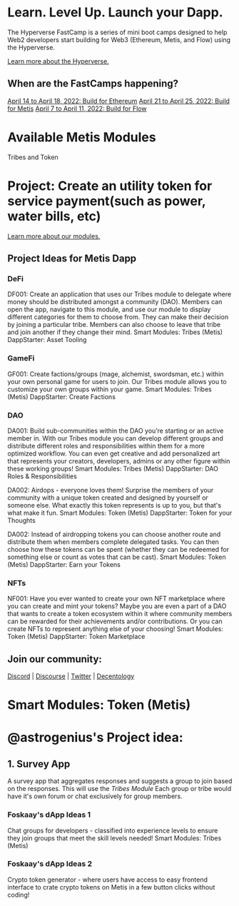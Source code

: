 # Learn. Level Up. Launch your Dapp.

The Hyperverse FastCamp is a series of mini boot camps designed to help Web2 developers start building for Web3 (Ethereum, Metis, and Flow) using the Hyperverse.

[Learn more about the Hyperverse.](https://go.hyperverse.dev/fastcamp/)

## When are the FastCamps happening?

[April 14 to April 18, 2022: Build for Ethereum](https://q5xg9k10cux.typeform.com/to/oyXFQcoU?typeform-source=go.hyperverse.dev)
[April 21 to April 25, 2022: Build for Metis](https://q5xg9k10cux.typeform.com/to/tEjRsme1?typeform-source=go.hyperverse.dev)
[April 7 to April 11, 2022: Build for Flow](https://q5xg9k10cux.typeform.com/to/S7WXUU2Z?typeform-source=go.hyperverse.dev)

# Available Metis Modules

Tribes and Token
# Project: Create an utility token for service payment(such as power, water bills, etc)
[Learn more about our modules.](https://docs.hyperverse.dev/basics/modules)

## Project Ideas for Metis Dapp

### DeFi

DF001: Create an application that uses our Tribes module to delegate where money should be distributed amongst a community (DAO). Members can open the app, navigate to this module, and use our module to display different categories for them to choose from. They can make their decision by joining a particular tribe. Members can also choose to leave that tribe and join another if they change their mind.
Smart Modules: Tribes (Metis)
DappStarter: Asset Tooling

### GameFi

GF001: Create factions/groups (mage, alchemist, swordsman, etc.) within your own personal game for users to join. Our Tribes module allows you to customize your own groups within your game.
Smart Modules: Tribes (Metis)
DappStarter: Create Factions

### DAO

DA001: Build sub-communities within the DAO you’re starting or an active member in. With our Tribes module you can develop different groups and distribute different roles and responsibilities within them for a more optimized workflow. You can even get creative and add personalized art that represents your creators, developers, admins or any other figure within these working groups!
Smart Modules: Tribes (Metis)
DappStarter: DAO Roles & Responsibilities

DA002: Airdops - everyone loves them! Surprise the members of your community with a unique token created and designed by yourself or someone else. What exactly this token represents is up to you, but that's what make it fun.
Smart Modules: Token (Metis)
DappStarter: Token for your Thoughts

DA002: Instead of airdropping tokens you can choose another route and distribute them when members complete delegated tasks. You can then choose how these tokens can be spent (whether they can be redeemed for something else or count as votes that can be cast).
Smart Modules: Token (Metis)
DappStarter: Earn your Tokens

### NFTs

NF001: Have you ever wanted to create your own NFT marketplace where you can create and mint your tokens? Maybe you are even a part of a DAO that wants to create a token ecosystem within it where community members can be rewarded for their achievements and/or contributions. Or you can create NFTs to represent anything else of your choosing!
Smart Modules: Token (Metis)
DappStarter: Token Marketplace

## Join our community:
[Discord](https://discord.com/invite/uqecGxg) | 
[Discourse](forum.decentology.com) | 
[Twitter](www.twitter.com/decentology) | 
[Decentology](www.decentology.com)

Smart Modules: Token (Metis)
=======
# @astrogenius's Project idea:

## 1. Survey App 

A survey app that aggregates responses and suggests a group to join based on the responses. This will use the *Tribes Module* Each group or tribe would have it's own forum or chat exclusively for group members. 

### Foskaay's dApp Ideas 1

Chat groups for developers - classified into experience levels to ensure they join groups that meet the skill levels needed!
Smart Modules: Tribes (Metis)

### Foskaay's dApp Ideas 2

Crypto token generator - where users have access to easy frontend interface to crate crypto tokens on Metis in a few button clicks without coding!

